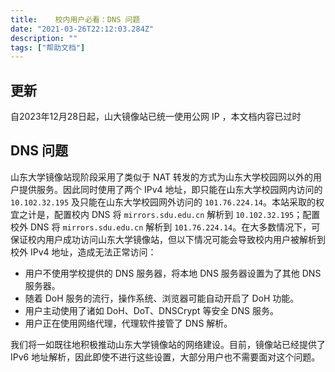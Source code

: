 ```yaml
---
title:    校内用户必看：DNS 问题
date: "2021-03-26T22:12:03.284Z"
description: ""
tags: ["帮助文档"]
---
```

## 更新
自2023年12月28日起，山大镜像站已统一使用公网 IP ，本文档内容已过时

## DNS 问题
山东大学镜像站现阶段采用了类似于 NAT 转发的方式为山东大学校园网以外的用户提供服务。因此同时使用了两个 IPv4 地址，即只能在山东大学校园网内访问的 `10.102.32.195` 及只能在山东大学校园网外访问的 `101.76.224.14`。本站采取的权宜之计是，配置校内 DNS 将 `mirrors.sdu.edu.cn` 解析到 `10.102.32.195`；配置校外 DNS 将 `mirrors.sdu.edu.cn` 解析到 `101.76.224.14`。在大多数情况下，可保证校内用户成功访问山东大学镜像站，但以下情况可能会导致校内用户被解析到校外 IPv4 地址，造成无法正常访问：

- 用户不使用学校提供的 DNS 服务器，将本地 DNS 服务器设置为了其他 DNS 服务器。
- 随着 DoH 服务的流行，操作系统、浏览器可能自动开启了 DoH 功能。
- 用户主动使用了诸如 DoH、DoT、DNSCrypt 等安全 DNS 服务。
- 用户正在使用网络代理，代理软件接管了 DNS 解析。

我们将一如既往地积极推动山东大学镜像站的网络建设。目前，镜像站已经提供了 IPv6 地址解析，因此即使不进行这些设置，大部分用户也不需要面对这个问题。